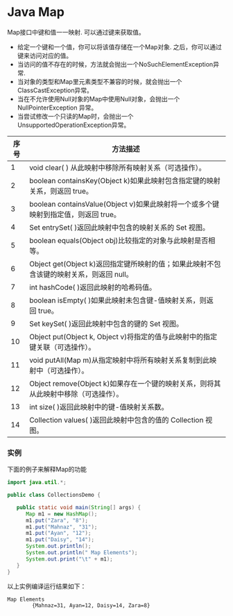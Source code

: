 # Java Map

Map接口中键和值一一映射. 可以通过键来获取值。

- 给定一个键和一个值，你可以将该值存储在一个Map对象. 之后，你可以通过键来访问对应的值。
- 当访问的值不存在的时候，方法就会抛出一个NoSuchElementException异常.
- 当对象的类型和Map里元素类型不兼容的时候，就会抛出一个 ClassCastException异常。
- 当在不允许使用Null对象的Map中使用Null对象，会抛出一个NullPointerException 异常。
- 当尝试修改一个只读的Map时，会抛出一个UnsupportedOperationException异常。

| 序号   | 方法描述                                     |
| ---- | ---------------------------------------- |
| 1    | void clear( ) 从此映射中移除所有映射关系（可选操作）。       |
| 2    | boolean containsKey(Object k)如果此映射包含指定键的映射关系，则返回 true。 |
| 3    | boolean containsValue(Object v)如果此映射将一个或多个键映射到指定值，则返回 true。 |
| 4    | Set entrySet( )返回此映射中包含的映射关系的 Set 视图。    |
| 5    | boolean equals(Object obj)比较指定的对象与此映射是否相等。 |
| 6    | Object get(Object k)返回指定键所映射的值；如果此映射不包含该键的映射关系，则返回 null。 |
| 7    | int hashCode( )返回此映射的哈希码值。               |
| 8    | boolean isEmpty( )如果此映射未包含键-值映射关系，则返回 true。 |
| 9    | Set keySet( )返回此映射中包含的键的 Set 视图。         |
| 10   | Object put(Object k, Object v)将指定的值与此映射中的指定键关联（可选操作）。 |
| 11   | void putAll(Map m)从指定映射中将所有映射关系复制到此映射中（可选操作）。 |
| 12   | Object remove(Object k)如果存在一个键的映射关系，则将其从此映射中移除（可选操作）。 |
| 13   | int size( )返回此映射中的键-值映射关系数。              |
| 14   | Collection values( )返回此映射中包含的值的 Collection 视图。 |

### 实例

下面的例子来解释Map的功能

```java
import java.util.*;

public class CollectionsDemo {

   public static void main(String[] args) {
      Map m1 = new HashMap(); 
      m1.put("Zara", "8");
      m1.put("Mahnaz", "31");
      m1.put("Ayan", "12");
      m1.put("Daisy", "14");
      System.out.println();
      System.out.println(" Map Elements");
      System.out.print("\t" + m1);
   }
}
```

以上实例编译运行结果如下：

```
Map Elements
        {Mahnaz=31, Ayan=12, Daisy=14, Zara=8}
```